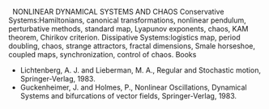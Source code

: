 ---
---
 
NONLINEAR DYNAMICAL SYSTEMS AND CHAOS
Conservative Systems:Hamiltonians, canonical transformations, nonlinear
pendulum, perturbative methods, standard map, Lyapunov exponents, chaos, KAM
theorem, Chirikov criterion.
Dissipative Systems:logistics map, period doubling, chaos, strange attractors,
fractal dimensions, Smale horseshoe, coupled maps, synchronization, control of
chaos.
Books

* Lichtenberg, A. J. and Lieberman, M. A., Regular and Stochastic motion,
  Springer-Verlag, 1983.
* Guckenheimer, J. and Holmes, P., Nonlinear Oscillations, Dynamical Systems
  and bifurcations of vector fields, Springer-Verlag, 1983.

